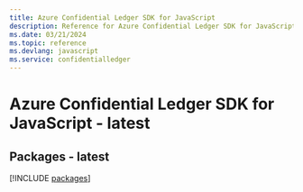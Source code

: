 ```yaml
---
title: Azure Confidential Ledger SDK for JavaScript
description: Reference for Azure Confidential Ledger SDK for JavaScript
ms.date: 03/21/2024
ms.topic: reference
ms.devlang: javascript
ms.service: confidentialledger
---
```

# Azure Confidential Ledger SDK for JavaScript - latest
## Packages - latest
[!INCLUDE [packages](confidential-ledger-index.md)]